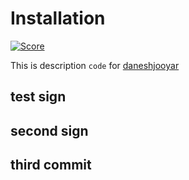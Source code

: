 # Installation

[![Score](https://scrutinizer-ci.com/g/moodilearn/landing-page/badges/quality-score.png?b=master)](https://scrutinizer-ci.com/g/moodilearn/landing-page/?branch=master)

This is description `code` for [daneshjooyar](https://www.daneshjooyar.com) 

## test sign

## second sign

## third commit